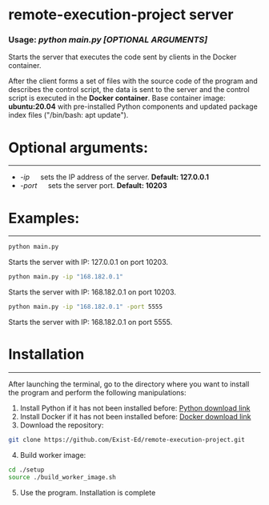 # remote-execution-project server

### Usage: _python main.py [OPTIONAL ARGUMENTS]_

Starts the server that executes the code sent by clients in the Docker container.

After the client forms a set of files with the source code of the program and describes the control script, the data is sent to the server and the control script is executed in the __Docker container__. Base container image: __ubuntu:20.04__ with pre-installed Python components and updated package index files ("/bin/bash: apt update").

# Optional arguments:

---

* _-ip_ &emsp; sets the IP address of the server. __Default: 127.0.0.1__
* _-port_ &emsp; sets the server port. __Default: 10203__

# Examples:

---

```bash
python main.py
```
Starts the server with IP: 127.0.0.1 on port 10203.

```bash
python main.py -ip "168.182.0.1"
```
Starts the server with IP: 168.182.0.1 on port 10203.

```bash
python main.py -ip "168.182.0.1" -port 5555
```
Starts the server with IP: 168.182.0.1 on port 5555.

# Installation

---
After launching the terminal, go to the directory where you want to install the program and perform the following
manipulations:

1. Install Python if it has not been installed before: [Python download link](https://www.python.org/downloads/)
2. Install Docker if it has not been installed before: [Docker download link](https://www.docker.com/get-started/)
3. Download the repository:
```bash
git clone https://github.com/Exist-Ed/remote-execution-project.git
```
4. Build worker image: 
```bash
cd ./setup
source ./build_worker_image.sh
```

5. Use the program. Installation is complete

